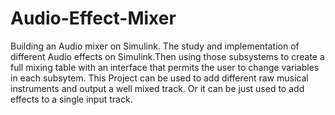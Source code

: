 # Audio-Effect-Mixer
Building an Audio mixer on Simulink.
The study and implementation of different Audio effects on Simulink.Then using those subsystems to create a full mixing table with an interface that permits the user to change variables in each subsytem.
This Project can be used to add different raw musical instruments and output a well mixed track. Or it can be just used to add effects to a single input track.
